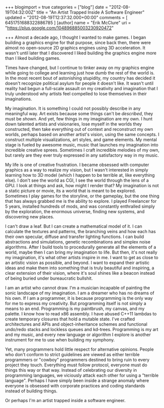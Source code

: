 +++
blogimport = true
categories = ["blog"]
date = "2012-08-19T04:32:00Z"
title = "An Artist Trapped Inside A Software Engineer"
updated = "2012-08-19T12:37:32.000+00:00"
comments = [ 6451751688322886785 ]
[author]
name = "Erik McClure"
uri = "https://plus.google.com/104896885003230920472"

+++
Almost a decade ago, I thought I wanted to make games. I began building a graphics engine for that purpose, since back then, there were almost no open-source 2D graphics engines using 3D acceleration. It wasn't until later that I discovered I liked building the graphics engine more than I liked building games.

Times have changed, but I continue to tinker away on my graphics engine while going to college and learning just how dumb the rest of the world is. In the most recent bout of astonishing stupidity, my country has decided it doesn't recognize political asylum for people it doesn't like. It wasn't until reality had begun a full-scale assault on my creativity and imagination that I truly understood why artists feel compelled to lose themselves in their imaginations.

My imagination. It is something I could not possibly describe in any meaningful way. Art exists because some things can't be *described*, they must be *shown*. And yet, few things in my imagination are my own. I hunt down talented artists and visionaries, lose myself in the worlds they constructed, then take everything out of context and reconstruct my own worlds, perhaps based on another artist's vision, using the same concepts. I construct multiple visualizations, art styles, and game elements. My mental stage is fueled by awesome music, music that launches my imagination into incredible creative sprees. Sometimes I craft incredible melodies of my own, but rarely are they ever truly expressed in any satisfactory way in my music.

My life is one of creative frustration. I became obsessed with computer graphics as a way to realize my vision, but I wasn't interested in simply learning how to 3D model (which I happen to be terrible at, like everything else). I don't see the world as CGI, I see the world through the lens of a GPU. I look at things and ask, how might I render that? My imagination is not a static picture or movie, its a world that is meant to be explored. Sometimes I play games for the storyline, or the gameplay, but the one thing that has always grabbed me is the ability to explore. I played Freelancer for 5 years, installed hundreds of mods, and was constantly enthralled simply by the exploration, the enormous universe, finding new systems, and discovering new places.

I can't draw a leaf. But I can create a mathematical model of it. I can calculate the textures and patterns, the branching veins and how each has their own specular, diffuse and transfer lighting functions. I can build abstractions and simulations, genetic recombinations and simplex noise algorithms. After I build tools to procedurally generate all the elements of a world, maybe then I can bring my imagination to life. But then, it's not really my imagination, it's what other artists inspire in me. I want to get as close to an artistic vision as possible, and beyond. I want to expand their artistic ideas and make them into something that is truly beautiful and inspiring, a clear extension of their vision, where it's soul shines like a beacon instead of being buried under bureaucratic bullshit.

I am an artist who cannot draw. I'm a musician incapable of painting the sonic landscape of my imagination. I am a dreamer who has no dreams of his own. If I am a programmer, it is because programming is the only way for me to express my creativity. But programming itself is not simply a means to an end. Programming is my paintbrush, my canvas, and my palette. I know how to read x86 assembly. I have abused C++11 lambdas to create temporary closures that hold a mutable state. I've crafted architectures and APIs and object-inheritance schemes and functional undo/redo stacks and lockless queues and kd-trees. Programming is my art and my music, and every new language or algorithm I explore is another instrument for me to use when building my symphony.

Yet, many programmers hold little respect for alternative opinions. People who don't conform to strict guidelines are viewed as either terrible programmers or "cowboy" programmers destined to bring ruin to every project they touch. Everything must follow protocol, everyone must do things this way or that way. Instead of celebrating our diversity in programming languages, we viciously attack each other for using a "terrible language". Perhaps I have simply been inside a strange anomaly where everyone is obsessed with corporate practices and coding standards instead of building things.

Or perhaps I'm an artist trapped inside a software engineer.
